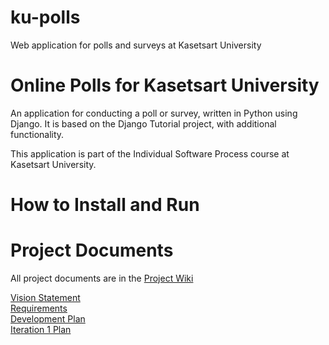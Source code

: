 # ku-polls
Web application for polls and surveys at Kasetsart University
# Online Polls for Kasetsart University
An application for conducting a poll or survey, written in Python using Django. It is based on the Django Tutorial project, with additional functionality.

This application is part of the Individual Software Process course at Kasetsart University.

# How to Install and Run

# Project Documents
All project documents are in the [Project Wiki](../../wiki/Home)

[Vision Statement](../../wiki/Vision-Statement) <br>
[Requirements](../../wiki/Requirements) <br>
[Development Plan](../../wiki/Development-Plan) <br>
[Iteration 1 Plan](../../wiki/Iteration-1-Plan)
